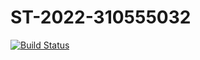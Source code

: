 # ST-2022-310555032
[![Build Status](https://app.travis-ci.com/cschuang0117/ST-2022-310555032.svg?branch=main)](https://app.travis-ci.com/cschuang0117/ST-2022-310555032)
